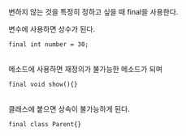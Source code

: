 변하지 않는 것을 특정히 정하고 싶을 때 final을 사용한다.

변수에 사용하면 상수가 된다.

```final int number = 30;```


<br>메소드에 사용하면 재정의가 불가능한 메소드가 되며 

```final void show(){}```

<br>클래스에 붙으면 상속이 불가능하게 된다.


```final class Parent{}```